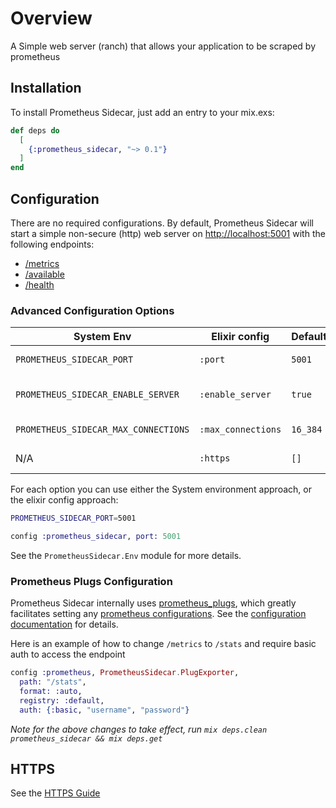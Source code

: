 # Overview

A Simple web server (ranch) that allows your application to be scraped by prometheus

## Installation

To install Prometheus Sidecar, just add an entry to your mix.exs:

```elixir
def deps do
  [
    {:prometheus_sidecar, "~> 0.1"}
  ]
end
```

## Configuration
There are no required configurations. By default, Prometheus Sidecar will start a simple non-secure (http) web server on [http://localhost:5001](http://localhost:5001) with
the following endpoints:
* [/metrics](http://localhost:5001/metrics) 
* [/available](http://localhost:5001/available) 
* [/health](http://localhost:5001/health) 

### Advanced Configuration Options

| System Env                            | Elixir config     | Default | Description                        |
| ------------------------------------- |-------------------| --------| ---------------------------------- |
| `PROMETHEUS_SIDECAR_PORT`             | `:port`           | `5001`  | Change the default port.           |
| `PROMETHEUS_SIDECAR_ENABLE_SERVER`    | `:enable_server`  | `true`  | Do not start up the server.        |
| `PROMETHEUS_SIDECAR_MAX_CONNECTIONS`  | `:max_connections`| `16_384`| Max connections.                   |
|  N/A                                  | `:https`          | `[]`    | Enables HTTPS.                     |
For each option you can use either the System environment approach, or the elixir config approach:
```bash
PROMETHEUS_SIDECAR_PORT=5001
```
```elixir
config :prometheus_sidecar, port: 5001
```

See the `PrometheusSidecar.Env` module for more details.
 
### Prometheus Plugs Configuration 
Prometheus Sidecar internally uses [prometheus_plugs](https://hex.pm/packages/prometheus_plugs), which greatly
facilitates setting any [prometheus configurations](https://github.com/deadtrickster/prometheus.erl#configuration). 
See the [configuration documentation](https://hexdocs.pm/prometheus_plugs/Prometheus.PlugExporter.html#module-configuration)
for details.

Here is an example of how to change `/metrics` to `/stats` and require basic auth to access the endpoint
```elixir
config :prometheus, PrometheusSidecar.PlugExporter, 
  path: "/stats",
  format: :auto,
  registry: :default,
  auth: {:basic, "username", "password"}
``` 

_Note for the above changes to take effect, run `mix deps.clean prometheus_sidecar && mix deps.get`_

## HTTPS
See the [HTTPS Guide](./https.html)